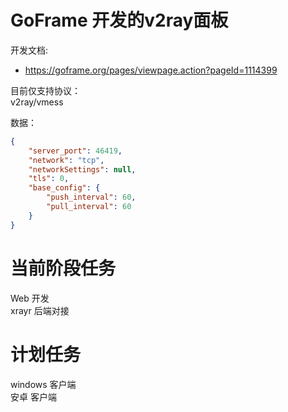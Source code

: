 # GoFrame 开发的v2ray面板

开发文档:  
- https://goframe.org/pages/viewpage.action?pageId=1114399  



目前仅支持协议：  
v2ray/vmess  

数据：
``` json  
{
	"server_port": 46419,
	"network": "tcp",
	"networkSettings": null,
	"tls": 0,
	"base_config": {
		"push_interval": 60,
		"pull_interval": 60
	}
}
``` 



# 当前阶段任务  
Web 开发  
xrayr 后端对接  

# 计划任务  
windows 客户端  
安卓 客户端  



